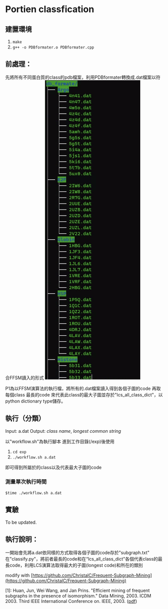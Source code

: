 # Portien classfication

## 建置環境
1. `make`
2. `g++ -o PDBformater.o PDBformater.cpp`

## 前處理：
先將所有不同蛋白質的class的pdb檔案，利用PDBformater轉換成.dat檔案以符合FFSM讀入的形式
![](figs/1.png)

P1為以FFSM演算法的執行檔，將所有的.dat檔案讀入得到各個子圖的code
再取每個class 最長的code 來代表此class的最大子圖並存於"lcs_all_class_dict"，以python dictionary type儲存。
## 執行（分類）
Input: a.dat
Output: *class name*, *longest common string*

以"workflow.sh"為執行腳本
進到工作目錄(/exp)後使用

1. `cd exp`
2. `./workflow.sh a.dat`

即可得到所屬於的class以及代表最大子圖的code

### 測量單次執行時間
```
$time ./workflow.sh a.dat
```

## 實驗
To be updated.


## 執行說明：
一開始會先將a.dat依同樣的方式取得各個子圖的code存於"subgraph.txt"
在"classify.py"，將前者最長的code和在“lcs_all_class_dict"各個代表class的最長code，利用LCS演算法取得最大的子圖(longest code)和所在的類別


modify with [https://github.com/ChristalC/Frequent-Subgraph-Mining](https://github.com/ChristalC/Frequent-Subgraph-Mining)

[1]: Huan, Jun, Wei Wang, and Jan Prins. "Efficient mining of frequent subgraphs in the presence of isomorphism." Data Mining, 2003. ICDM 2003. Third IEEE International Conference on. IEEE, 2003. ([pdf](http://www.cs.unc.edu/techreports/03-021.pdf))
